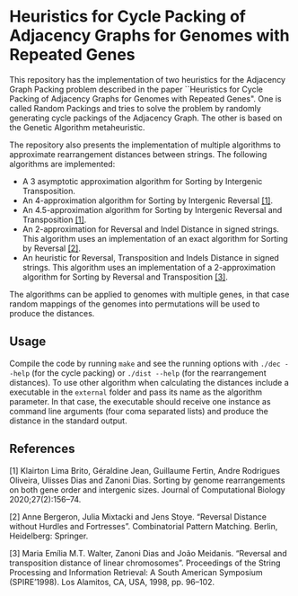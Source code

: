 # Heuristics for Cycle Packing of Adjacency Graphs for Genomes with Repeated Genes

This repository has the implementation of two heuristics for the Adjacency Graph Packing problem described in the paper ``Heuristics for Cycle Packing of Adjacency Graphs for Genomes with Repeated Genes". One is called Random Packings and tries to solve the problem by randomly generating cycle packings of the Adjacency Graph. The other is based on the Genetic Algorithm metaheuristic.

The repository also presents the implementation of multiple algorithms to approximate rearrangement distances between strings. The following algorithms are implemented:
- A 3 asymptotic approximation algorithm for Sorting by Intergenic Transposition.
- An 4-approximation algorithm for Sorting by Intergenic Reversal [[1]](#1).
- An 4.5-approximation algorithm for Sorting by Intergenic Reversal and Transposition [[1]](#1).
- An 2-approximation for Reversal and Indel Distance in signed strings. This algorithm uses an implementation of an exact algorithm for Sorting by Reversal [[2]](#2).
- An heuristic for Reversal, Transposition and Indels Distance in signed strings. This algorithm uses an implementation of a 2-approximation algorithm for Sorting by Reversal and Transposition [[3]](#3).

The algorithms can be applied to genomes with multiple genes, in that case random mappings of the genomes into permutations will be used to produce the distances.

## Usage

Compile the code by running `make` and see the running options with `./dec --help` (for the cycle packing) or `./dist --help` (for the rearrangement distances). To use other algorithm when calculating the distances include a executable in the `external` folder and pass its name as the algorithm parameter. In that case, the executable should receive one instance as command line arguments (four coma separated lists) and produce the distance in the standard output.

## References

<a id="1">[1]</a> 
Klairton Lima Brito, Géraldine Jean, Guillaume Fertin, Andre Rodrigues Oliveira, Ulisses Dias and Zanoni Dias. Sorting by genome rearrangements on both gene order and intergenic sizes. Journal of Computational Biology 2020;27(2):156–74.

<a id="2">[2]</a> 
Anne Bergeron, Julia Mixtacki and Jens Stoye. “Reversal Distance without Hurdles and Fortresses”. Combinatorial Pattern Matching. Berlin, Heidelberg: Springer.

<a id="3">[3]</a> 
Maria Emília M.T. Walter, Zanoni Dias and João Meidanis. “Reversal and transposition distance of linear chromosomes”. Proceedings of the String Processing and Information Retrieval: A South American Symposium (SPIRE’1998). Los Alamitos, CA, USA, 1998, pp. 96–102.
